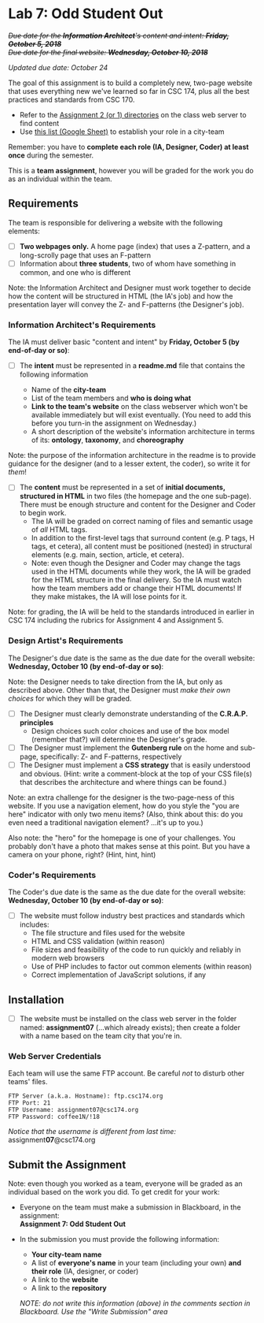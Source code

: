# Lab 7: Odd Student Out

<s>*Due date for the **Information Architect**'s content and intent: **Friday, October 5, 2018***<br>*Due date for the final website: **Wednesday, October 10, 2018***</s>

*Updated due date: October 24*

The goal of this assignment is to build a completely new, two-page website that uses everything new we've learned so far in CSC 174, plus all the best practices and standards from CSC 170.

- Refer to the [Assignment 2 (or 1) directories](http://csc174.org/assignment02/) on the class web server to find content
- Use  [this list (Google Sheet)](https://docs.google.com/spreadsheets/d/1gXQP-1Rmra6w3PH9GzKOG9Y8-VlKk-DjlCFYFQHo0MM/edit#gid=493379955) to establish your role in a city-team

Remember: you have to **complete each role (IA, Designer, Coder) at least once** during the semester.

This is a **team assignment**, however you will be graded for the work you do as an individual within the team.  

## Requirements

The team is responsible for delivering a website with the following elements:

- [ ] **Two webpages only.**  A home page (index) that uses a Z-pattern, and a long-scrolly page that uses an F-pattern
- [ ] Information about **three students**, two of whom have something in common, and one who is different

Note: the Information Architect and Designer must work together to decide how the content will be structured in HTML (the IA's job) and how the presentation layer will convey the Z- and F-patterns (the Designer's job).

### Information Architect's Requirements

The IA must deliver basic "content and intent" by **Friday, October 5 (by end-of-day or so)**:

- [ ] The **intent** must be represented in a **readme.md** file that contains the following information

  - Name of the **city-team**
  - List of the team members and **who is doing what**
  - **Link to the team's website** on the class webserver which won't be available immediately but will exist eventually. (You need to add this before you turn-in the assignment on Wednesday.)
  - A short description of the website's information architecture in terms of its: **ontology**, **taxonomy**, and **choreography**

Note: the purpose of the information architecture in the readme is to provide guidance for the designer (and to a lesser extent, the coder), so write it for *them*!

- [ ] The **content** must be represented in a set of  **initial documents, structured in HTML** in two files (the homepage and the one sub-page).  There must be enough structure and content for the Designer and Coder to begin work.
  - The IA will be graded on correct naming of files and semantic usage of *all* HTML tags.
  - In addition to the first-level tags that surround content (e.g. P tags, H tags, et cetera), all content must be positioned (nested) in structural elements (e.g. main, section, article, et cetera).
  - Note: even though the Designer and Coder may change the tags used in the HTML documents while they work, the IA will be graded for the HTML structure in the final delivery.  So the IA must watch how the team members add or change their HTML documents!  If they make mistakes, the IA will lose points for it. 

Note: for grading, the IA will be held to the standards introduced in earlier in CSC 174 including the rubrics for Assignment 4 and Assignment 5.

### Design Artist's Requirements

The Designer's due date is the same as the due date for the overall website: **Wednesday, October 10 (by end-of-day or so)**:

Note: the Designer needs to take direction from the IA, but only as described above.  Other than that, the Designer must *make their own choices* for which they will be graded.

- [ ] The Designer must clearly demonstrate understanding of the **C.R.A.P. principles**
  - Design choices such color choices and use of the box model (remember that?) will determine the Designer's grade.
- [ ] The Designer must implement the **Gutenberg rule** on the home and sub-page, specifically:  Z- and F-patterns, respectively
- [ ] The Designer must implement a **CSS strategy** that is easily understood and obvious.  (Hint: write a comment-block at the top of your CSS file(s) that describes the architecture and where things can be found.)

Note: an extra challenge for the designer is the two-page-ness of this website.  If you use a navigation element, how do you style the "you are here" indicator with only two menu items?  (Also, think about this: do you even need a traditional navigation element? ...it's up to you.)

Also note: the "hero" for the homepage is one of your challenges.  You probably don't have a photo that makes sense at this point.  But you have a camera on your phone, right?  (Hint, hint, hint)

### Coder's Requirements

The Coder's due date is the same as the due date for the overall website: **Wednesday, October 10 (by end-of-day or so)**:

- [ ] The website must follow industry best practices and standards which includes:
  - The file structure and files used for the website
  - HTML and CSS validation (within reason)
  - File sizes and feasibility of the code to run quickly and reliably in modern web browsers
  - Use of PHP includes to factor out common elements (within reason)
  - Correct implementation of JavaScript solutions, if any

## Installation

- [ ] The website must be installed on the class web server in the folder named: **assignment07** (…which already exists); then create a folder with a name based on the team city that you're in.  

### Web Server Credentials

Each team will use the same FTP account. Be careful *not* to disturb other teams' files.

```
FTP Server (a.k.a. Hostname): ftp.csc174.org
FTP Port: 21
FTP Username: assignment07@csc174.org
FTP Password: coffee1N/!18
```

*Notice that the username is different from last time:* assignment**07**@csc174.org

## Submit the Assignment

Note: even though you worked as a team, everyone will be graded as an individual based on the work you did. To get credit for your work:

- Everyone on the team must make a submission in Blackboard, in the assignment:<br> **Assignment 7: Odd Student Out**

- In the submission you must provide the following information:

  - **Your city-team name**
  - A list of **everyone's name** in your team (including your own) **and their role** (IA, designer, or coder)
  - A link to the **website**
  - A link to the **repository**

  *NOTE: do not write this information (above) in the comments section in Blackboard.  Use the "Write Submission" area*